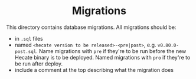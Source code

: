 <h1 align='center'>Migrations</h1>

This directory contains database migrations. All migrations should be:
- in `.sql` files
- named `<hecate version to be released>-<pre|post>`, e.g. `v0.80.0-post.sql`. Name migrations with `pre` if they're to be run before the new Hecate binary is to be deployed. Named migrations with `pro` if they're to be run after deploy.
- include a comment at the top describing what the migration does
